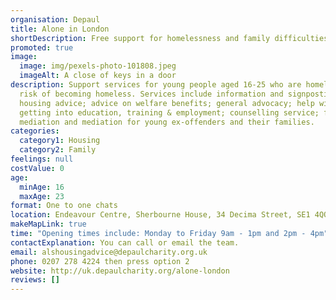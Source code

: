 ```yaml
---
organisation: Depaul
title: Alone in London
shortDescription: Free support for homelessness and family difficulties
promoted: true
image:
  image: img/pexels-photo-101808.jpeg
  imageAlt: A close of keys in a door
description: Support services for young people aged 16-25 who are homeless or at
  risk of becoming homeless. Services include information and signposting;
  housing advice; advice on welfare benefits; general advocacy; help with
  getting into education, training & employment; counselling service; family
  mediation and mediation for young ex-offenders and their families.
categories:
  category1: Housing
  category2: Family
feelings: null
costValue: 0
age:
  minAge: 16
  maxAge: 23
format: One to one chats
location: Endeavour Centre, Sherbourne House, 34 Decima Street, SE1 4QQ
makeMapLink: true
time: "Opening times include: Monday to Friday 9am - 1pm and 2pm - 4pm"
contactExplanation: You can call or email the team.
email: alshousingadvice@depaulcharity.org.uk
phone: 0207 278 4224 then press option 2
website: http://uk.depaulcharity.org/alone-london
reviews: []
---
```

